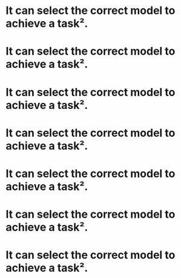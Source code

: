# It can select the correct model to achieve a task².
# It can select the correct model to achieve a task².
# It can select the correct model to achieve a task².
# It can select the correct model to achieve a task².
# It can select the correct model to achieve a task².
# It can select the correct model to achieve a task².
# It can select the correct model to achieve a task².
